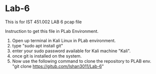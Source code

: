 # Lab-6
This is for IST 451.002 LAB 6 pcap file

Instruction to get this file in PLab Environment.

1. Open up terminal in Kali Linux in PLab environment.
2. type "sudo apt install git"
3. enter your sudo password available for Kali machine "Kali".
4. once git is installed on the system.
5. Now use the following command to clone the repository to PLAB env.
    "git clone https://gitub.com/Ishan3011/Lab-6"
